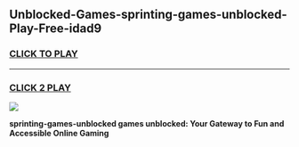 
## Unblocked-Games-sprinting-games-unblocked-Play-Free-idad9
<h3>
<a href="https://premium76.site?title=sprinting-games-unblocked&ref=23A">CLICK TO PLAY</a></h3>
<hr>

<h3>
<a href="https://premium76.site?title=sprinting-games-unblocked&ref=23A">CLICK 2 PLAY</a>
  
</h3>

<a href="https://premium76.site?title=sprinting-games-unblocked&ref=23A"><img src="https://clearcache.store/games.png"></a>


**sprinting-games-unblocked games unblocked: Your Gateway to Fun and Accessible Online Gaming**
